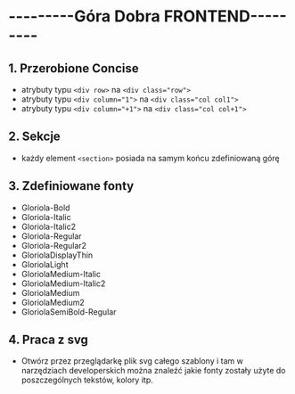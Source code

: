 # ---------Góra Dobra FRONTEND---------

## 1. Przerobione Concise
- atrybuty typu `<div row>` na `<div class="row">`
- atrybuty typu `<div column="1">` na `<div class="col col1">`
- atrybuty typu `<div column="+1">` na `<div class="col col+1">`

## 2. Sekcje
- każdy element `<section>` posiada na samym końcu zdefiniowaną górę

## 3. Zdefiniowane fonty
- Gloriola-Bold
- Gloriola-Italic
- Gloriola-Italic2
- Gloriola-Regular
- Gloriola-Regular2
- GloriolaDisplayThin
- GloriolaLight
- GloriolaMedium-Italic
- GloriolaMedium-Italic2
- GloriolaMedium
- GloriolaMedium2
- GloriolaSemiBold-Regular

## 4. Praca z svg
- Otwórz przez przeglądarkę plik svg całego szablony i tam w narzędziach developerskich można znaleźć jakie fonty zostały użyte do poszczególnych tekstów, kolory itp.
